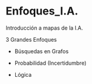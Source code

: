 # Enfoques_I.A.
Introducción a mapas de la I.A.

3 Grandes Enfoques

- Búsquedas en Grafos

- Probabilidad (Incertidumbre)

- Lógica


